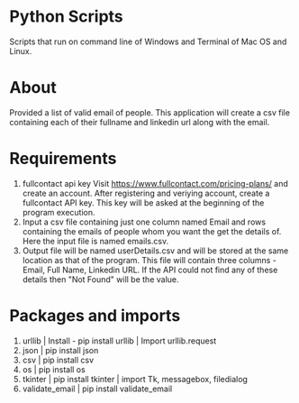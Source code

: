 # Python Scripts
Scripts that run on command line of Windows and Terminal of Mac OS and Linux.

# About
Provided a list of valid email of people. This application will create a csv file containing each of their fullname and linkedin url along with the email.

# Requirements
1. fullcontact api key
Visit https://www.fullcontact.com/pricing-plans/ and create an account. After registering and veriying account, create a fullcontact API key. This key will be asked at the beginning of the program execution.
2. Input a csv file containing just one column named Email and rows containing the emails of people whom you want the get the details of.
Here the input file is named emails.csv.
3. Output file will be named userDetails.csv and will be stored at the same location as that of the program.
This file will contain three columns - Email, Full Name, Linkedin URL. If the API could not find any of these details then "Not Found" will be the value.

# Packages and imports
1. urllib   |   Install - pip install urllib   |   Import urllib.request
2. json     |   pip install json
3. csv      |   pip install csv
4. os       |   pip install os
5. tkinter  |   pip install tkinter    |  import Tk, messagebox, filedialog
6. validate_email   |   pip install validate_email
